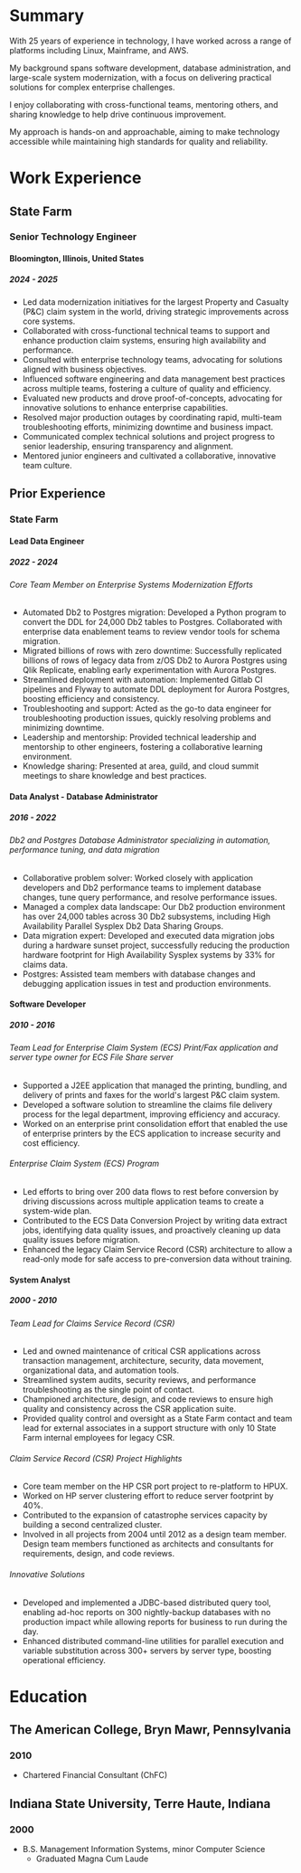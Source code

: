 # Summary
With 25 years of experience in technology, I have worked across a range of platforms including Linux, Mainframe, and AWS. 

My background spans software development, database administration, and large-scale system modernization, with a focus on delivering practical solutions for complex enterprise challenges. 

I enjoy collaborating with cross-functional teams, mentoring others, and sharing knowledge to help drive continuous improvement. 

My approach is hands-on and approachable, aiming to make technology accessible while maintaining high standards for quality and reliability. 

# Work Experience

## State Farm
### Senior Technology Engineer
#### Bloomington, Illinois, United States
##### 2024 - 2025
- Led data modernization initiatives for the largest Property and Casualty (P&C) claim system in the world, driving strategic improvements across core systems.
- Collaborated with cross-functional technical teams to support and enhance production claim systems, ensuring high availability and performance.
- Consulted with enterprise technology teams, advocating for solutions aligned with business objectives.
- Influenced software engineering and data management best practices across multiple teams, fostering a culture of quality and efficiency.
- Evaluated new products and drove proof-of-concepts, advocating for innovative solutions to enhance enterprise capabilities.
- Resolved major production outages by coordinating rapid, multi-team troubleshooting efforts, minimizing downtime and business impact.
- Communicated complex technical solutions and project progress to senior leadership, ensuring transparency and alignment.
- Mentored junior engineers and cultivated a collaborative, innovative team culture.

## Prior Experience
### State Farm
#### Lead Data Engineer
##### 2022 - 2024
###### Core Team Member on Enterprise Systems Modernization Efforts
- Automated Db2 to Postgres migration: Developed a Python program to convert the DDL for 24,000 Db2 tables to Postgres. Collaborated with enterprise data enablement teams to review vendor tools for schema migration.
- Migrated billions of rows with zero downtime: Successfully replicated billions of rows of legacy data from z/OS Db2 to Aurora Postgres using Qlik Replicate, enabling early experimentation with Aurora Postgres.
- Streamlined deployment with automation: Implemented Gitlab CI pipelines and Flyway to automate DDL deployment for Aurora Postgres, boosting efficiency and consistency.
- Troubleshooting and support: Acted as the go-to data engineer for troubleshooting production issues, quickly resolving problems and minimizing downtime.
- Leadership and mentorship: Provided technical leadership and mentorship to other engineers, fostering a collaborative learning environment.
- Knowledge sharing: Presented at area, guild, and cloud summit meetings to share knowledge and best practices.

#### Data Analyst - Database Administrator
##### 2016 - 2022
###### Db2 and Postgres Database Administrator specializing in automation, performance tuning, and data migration
- Collaborative problem solver: Worked closely with application developers and Db2 performance teams to implement database changes, tune query performance, and resolve performance issues.
- Managed a complex data landscape: Our Db2 production environment has over 24,000 tables across 30 Db2 subsystems, including High Availability Parallel Sysplex Db2 Data Sharing Groups.
- Data migration expert: Developed and executed data migration jobs during a hardware sunset project, successfully reducing the production hardware footprint for High Availability Sysplex systems by 33% for claims data.
- Postgres: Assisted team members with database changes and debugging application issues in test and production environments.

#### Software Developer
##### 2010 - 2016
###### Team Lead for Enterprise Claim System (ECS) Print/Fax application and server type owner for ECS File Share server
- Supported a J2EE application that managed the printing, bundling, and delivery of prints and faxes for the world's largest P&C claim system.
- Developed a software solution to streamline the claims file delivery process for the legal department, improving efficiency and accuracy.
- Worked on an enterprise print consolidation effort that enabled the use of enterprise printers by the ECS application to increase security and cost efficiency.
######  Enterprise Claim System (ECS) Program
  - Led efforts to bring over 200 data flows to rest before conversion by driving discussions across multiple application teams to create a system-wide plan.
  - Contributed to the ECS Data Conversion Project by writing data extract jobs, identifying data quality issues, and proactively cleaning up data quality issues before migration.
  - Enhanced the legacy Claim Service Record (CSR) architecture to allow a read-only mode for safe access to pre-conversion data without training.

#### System Analyst
##### 2000 - 2010
###### Team Lead for Claims Service Record (CSR)
- Led and owned maintenance of critical CSR applications across transaction management, architecture, security, data movement, organizational data, and automation tools.
- Streamlined system audits, security reviews, and performance troubleshooting as the single point of contact.
- Championed architecture, design, and code reviews to ensure high quality and consistency across the CSR application suite.
- Provided quality control and oversight as a State Farm contact and team lead for external associates in a support structure with only 10 State Farm internal employees for legacy CSR.

###### Claim Service Record (CSR) Project Highlights 
- Core team member on the HP CSR port project to re-platform to HPUX. 
- Worked on HP server clustering effort to reduce server footprint by 40%.
- Contributed to the expansion of catastrophe services capacity by building a second centralized cluster.
- Involved in all projects from 2004 until 2012 as a design team member. Design team members functioned as architects and consultants for requirements, design, and code reviews.

###### Innovative Solutions
- Developed and implemented a JDBC-based distributed query tool, enabling ad-hoc reports on 300 nightly-backup databases with no production impact while allowing reports for business to run during the day.
- Enhanced distributed command-line utilities for parallel execution and variable substitution across 300+ servers by server type, boosting operational efficiency.

# Education
## The American College, Bryn Mawr, Pennsylvania
### 2010
- Chartered Financial Consultant (ChFC)

## Indiana State University, Terre Haute, Indiana
### 2000
- B.S. Management Information Systems, minor Computer Science
  - Graduated Magna Cum Laude